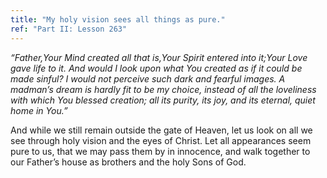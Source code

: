 ```yaml
---
title: "My holy vision sees all things as pure."
ref: "Part II: Lesson 263"
---
```


*“Father,Your Mind created all that is,Your Spirit entered into it;Your
Love gave life to it. And would I look upon what You created as if it
could be made sinful? I would not perceive such dark and fearful
images. A madman’s dream is hardly fit to be my choice, instead of all
the loveliness with which You blessed creation; all its purity, its joy,
and its eternal, quiet home in You.”*

And while we still remain outside the gate of Heaven, let us look on all
we see through holy vision and the eyes of Christ. Let all appearances
seem pure to us, that we may pass them by in innocence, and walk
together to our Father’s house as brothers and the holy Sons of God.

